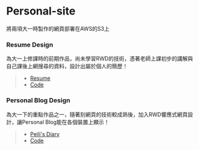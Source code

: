 # Personal-site
將兩項大一時製作的網頁部署在AWS的S3上

### Resume Design
為大一上修課時的前期作品，尚未學習RWD的技術，憑著老師上課初步的講解與自己課後上網搜尋的資料，設計出屬於個人的簡歷！
> - [Resume](https://07170142.s3.amazonaws.com/resume/index.html)
> - [Code](https://github.com/peilichang/personal-site/tree/main/resume)

### Personal Blog Design
為大一下的重點作品之一，隨著刻網頁的技術較成熟後，加入RWD響應式網頁設計，讓Personal Blog能在各個裝置上顯示！
> - [Peili's Diary](https://07170142.s3.amazonaws.com/Blog/index.html)
> - [Code](https://github.com/peilichang/personal-site/tree/main/Blog)
